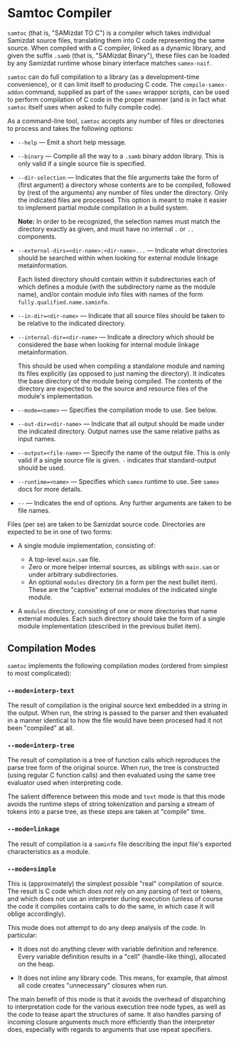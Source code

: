 Samtoc Compiler
===============

`samtoc` (that is, "SAMizdat TO C") is a compiler which takes individual
Samizdat source files, translating them into C code representing the same
source. When compiled with a C compiler, linked as a dynamic library, and
given the suffix `.samb` (that is, "SAMizdat Binary"), these files can be
loaded by any Samizdat runtime whose binary interface matches `samex-naif`.

`samtoc` can do full compilation to a library (as a development-time
convenience), or it can limit itself to producing C code. The
`compile-samex-addon` command, supplied as part of the `samex` wrapper
scripts, can be used to perform compilation of C code in the proper manner
(and is in fact what `samtoc` itself uses when asked to fully compile code).

As a command-line tool, `samtoc` accepts any number of files or directories
to process and takes the following options:

* `--help` &mdash; Emit a short help message.

* `--binary` &mdash; Compile all the way to a `.samb` binary addon library.
  This is only valid if a single source file is specified.

* `--dir-selection` &mdash; Indicates that the file arguments take the form
  of (first argument) a directory whose contents are to be compiled, followed
  by (rest of the arguments) any number of files under the directory. Only
  the indicated files are processed. This option is meant to make it easier
  to implement partial module compilation in a build system.

  **Note:** In order to be recognized, the selection names must match
  the directory exactly as given, and must have no internal `.` or `..`
  components.

* `--external-dirs=<dir-name>:<dir-name>...` &mdash; Indicate what directories
  should be searched within when looking for external module linkage
  metainformation.

  Each listed directory should contain within it subdirectories each of which
  defines a module (with the subdirectory name as the module name), and/or
  contain module info files with names of the form
  `fully.qualified.name.saminfo`.

* `--in-dir=<dir-name>` &mdash; Indicate that all source files should be taken
  to be relative to the indicated directory.

* `--internal-dir=<dir-name>` &mdash; Indicate a directory which should be
  considered the base when looking for internal module linkage
  metainformation.

  This should be used when compiling a standalone module and naming its
  files explicitly (as opposed to just naming the directory). It indicates the
  base directory of the module being compiled. The contents of the directory
  are expected to be the source and resource files of the module's
  implementation.

* `--mode=<name>` &mdash; Specifies the compilation mode to use. See below.

* `--out-dir=<dir-name>` &mdash; Indicate that all output should be made
  under the indicated directory. Output names use the same relative paths as
  input names.

* `--output=<file-name>` &mdash; Specify the name of the output file. This is
  only valid if a single source file is given. `-` indicates that
  standard-output should be used.

* `--runtime=<name>` &mdash; Specifies which `samex` runtime to use. See
  `samex` docs for more details.

* `--` &mdash; Indicates the end of options. Any further arguments are taken
  to be file names.

Files (per se) are taken to be Samizdat source code. Directories are
expected to be in one of two forms:

* A single module implementation, consisting of:
  * A top-level `main.sam` file.
  * Zero or more helper internal sources, as siblings with `main.sam` or
    under arbitrary subdirectories.
  * An optional `modules` directory (in a form per the next bullet item).
    These are the "captive" external modules of the indicated single
    module.

* A `modules` directory, consisting of one or more directories that name
  external modules. Each such directory should take the form of a
  single module implementation (described in the previous bullet item).


Compilation Modes
-----------------

`samtoc` implements the following compilation modes (ordered from simplest
to most complicated):

### `--mode=interp-text`

The result of compilation is the original source text embedded in
a string in the output. When run, the string is passed to the parser and
then evaluated in a manner identical to how the file would have been procesed
had it not been "compiled" at all.

### `--mode=interp-tree`

The result of compilation is a tree of function calls which reproduces the
parse tree form of the original source. When run, the tree is constructed
(using regular C function calls) and then evaluated using the same tree
evaluator used when interpreting code.

The salient difference between this mode and `text` mode is that this mode
avoids the runtime steps of string tokenization and parsing a stream of tokens
into a parse tree, as these steps are taken at "compile" time.

### `--mode=linkage`

The result of compilation is a `saminfo` file describing the input file's
exported characteristics as a module.

### `--mode=simple`

This is (approximately) the simplest possible "real" compilation of source.
The result is C code which *does not* rely on any parsing of text or tokens,
and which does not use an interpreter during execution (unless of course
the code it compiles contains calls to do the same, in which case it will
oblige accordingly).

This mode does not attempt to do any deep analysis of the code. In particular:

* It does not do anything clever with variable definition and reference.
  Every variable definition results in a "cell" (handle-like thing), allocated
  on the heap.

* It does not inline any library code. This means, for example, that almost
  all code creates "unnecessary" closures when run.

The main benefit of this mode is that it avoids the overhead of dispatching
to interpretation code for the various execution tree node types, as well as
the code to tease apart the structures of same. It also handles parsing
of incoming closure arguments much more efficiently than the interpreter
does, especially with regards to arguments that use repeat specifiers.
